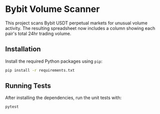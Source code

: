 # Bybit Volume Scanner

This project scans Bybit USDT perpetual markets for unusual volume activity.
The resulting spreadsheet now includes a column showing each pair's total 24​hr trading volume.

## Installation

Install the required Python packages using `pip`:

```bash
pip install -r requirements.txt
```

## Running Tests

After installing the dependencies, run the unit tests with:

```bash
pytest
```


